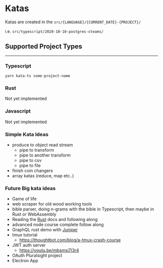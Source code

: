 # Katas

Katas are created in the `src/{LANGUAGE}/{CURRENT_DATE}-{PROJECT}/`

i.e. `src/typescript/2020-10-10-postgres-steams/`

## Supported Project Types
-------------------------

### Typescript
`yarn kata-ts some-project-name`

### Rust
Not yet implemented

### Javascript
Not yet implemented

### Simple Kata Ideas
- produce to object read stream
  - pipe to transform
  - pipe to another transform
  - pipe to csv
  - pipe to file
- finish coin changers
- array katas (reduce, map etc..)


### Future Big kata ideas

- Game of life
- web scraper for old wood working tools 
- bible parser, doing n-grams with the bible in Typescript, then maybe in Rust or WebAssembly
- Reading the [Rust](https://doc.rust-lang.org/book/title-page.html) docs and following along
- advanced node course complete follow along
- GraphQL rust demo with [Juniper](https://graphql-rust.github.io/juniper/current/index.html)
- tmux tutorial
  - https://thoughtbot.com/blog/a-tmux-crash-course
- JWT auth server
  - https://youtu.be/mbsmsi7l3r4
- OAuth Pluralsight project
- Electron App
